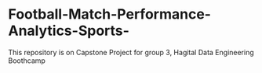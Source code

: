 # Football-Match-Performance-Analytics-Sports-
This  repository  is on Capstone Project for group 3, Hagital Data Engineering Boothcamp
